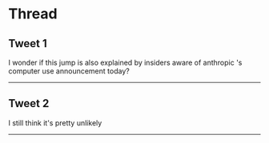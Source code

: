 # Thread

## Tweet 1

I wonder if this jump is also explained by insiders aware of anthropic 's computer use announcement today?

---

## Tweet 2

I still think it's pretty unlikely

---

